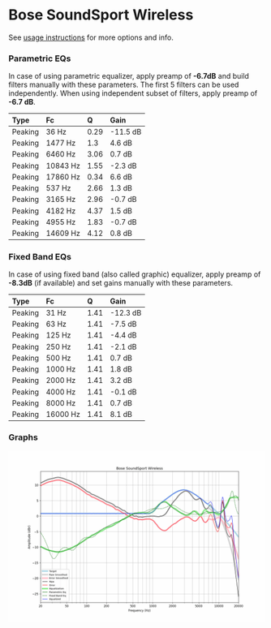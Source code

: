 # Bose SoundSport Wireless
See [usage instructions](https://github.com/jaakkopasanen/AutoEq#usage) for more options and info.

### Parametric EQs
In case of using parametric equalizer, apply preamp of **-6.7dB** and build filters manually
with these parameters. The first 5 filters can be used independently.
When using independent subset of filters, apply preamp of **-6.7 dB**.

| Type    | Fc       |    Q | Gain     |
|:--------|:---------|:-----|:---------|
| Peaking | 36 Hz    | 0.29 | -11.5 dB |
| Peaking | 1477 Hz  | 1.3  | 4.6 dB   |
| Peaking | 6460 Hz  | 3.06 | 0.7 dB   |
| Peaking | 10843 Hz | 1.55 | -2.3 dB  |
| Peaking | 17860 Hz | 0.34 | 6.6 dB   |
| Peaking | 537 Hz   | 2.66 | 1.3 dB   |
| Peaking | 3165 Hz  | 2.96 | -0.7 dB  |
| Peaking | 4182 Hz  | 4.37 | 1.5 dB   |
| Peaking | 4955 Hz  | 1.83 | -0.7 dB  |
| Peaking | 14609 Hz | 4.12 | 0.8 dB   |

### Fixed Band EQs
In case of using fixed band (also called graphic) equalizer, apply preamp of **-8.3dB**
(if available) and set gains manually with these parameters.

| Type    | Fc       |    Q | Gain     |
|:--------|:---------|:-----|:---------|
| Peaking | 31 Hz    | 1.41 | -12.3 dB |
| Peaking | 63 Hz    | 1.41 | -7.5 dB  |
| Peaking | 125 Hz   | 1.41 | -4.4 dB  |
| Peaking | 250 Hz   | 1.41 | -2.1 dB  |
| Peaking | 500 Hz   | 1.41 | 0.7 dB   |
| Peaking | 1000 Hz  | 1.41 | 1.8 dB   |
| Peaking | 2000 Hz  | 1.41 | 3.2 dB   |
| Peaking | 4000 Hz  | 1.41 | -0.1 dB  |
| Peaking | 8000 Hz  | 1.41 | 0.7 dB   |
| Peaking | 16000 Hz | 1.41 | 8.1 dB   |

### Graphs
![](./Bose%20SoundSport%20Wireless.png)
